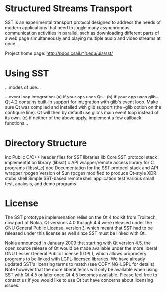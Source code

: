 Structured Streams Transport
============================

SST is an experimental transport protocol designed to address the needs
of modern applications that need to juggle many asynchronous communication
activities in parallel, such as downloading different parts of a web page
simultaneously and playing multiple audio and video streams at once.

Project home page: http://pdos.csail.mit.edu/uia/sst/

Using SST
=========

...modes of use...

...event loop integration:
(a) if your app uses Qt...
(b) if your app uses glib...  Qt 4.2 contains built-in support
    for integration with glib's event loop.
    Make sure Qt was compiled and installed with
    glib support (the -glib option on the configure line).
    Qt will then by default use glib's main event loop instead of its own.
(c) if neither of the above apply, implement a few callback functions...


Directory Structure
===================

inc         Public C/C++ header files for SST libraries
lib         Core SST protocol stack implementation library (libsst)
c           API wrapper/remote access library for C programs (libsst_c)
doc         Documentation for the SST protocol stack and API wrapper
rpcgen      Version of Sun rpcgen modified to produce Qt-style XDR stubs
shell       Simple SST-based remote shell application
test        Various small test, analysis, and demo programs


License
=======

The SST prototype implemenation relies on the Qt 4 toolkit from Trolltech, now
part of Nokia.  Qt versions 4.0 through 4.4 were released under the GNU General
Public License, version 2, which meant that SST had to be released under this
license as well since SST must be linked with Qt.

Nokia announced in January 2009 that starting with Qt version 4.5, the open
source release of Qt would be made available under the more liberal GNU Lesser
General Public License (LGPL), which allows proprietery programs to be linked
with LGPL-licensed libraries.  We have already updated SST's licensing terms to
match (see COPYING-LGPL for details).  Note however that the more liberal terms
will only be available when using SST with Qt 4.5 or later once Qt 4.5 becomes
available.  Please feel free to contact us if you would like to use Qt but have
concerns about licensing issues.

